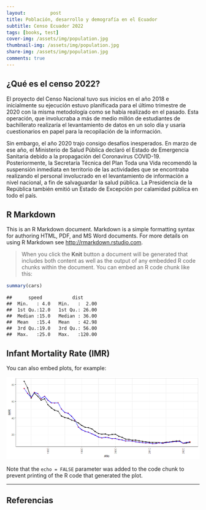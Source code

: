 ```yaml
---
layout: 		post
title: Población, desarrollo y demografía en el Ecuador
subtitle: Censo Ecuador 2022
tags: [books, test]
cover-img: /assets/img/population.jpg
thumbnail-img: /assets/img/population.jpg
share-img: /assets/img/population.jpg
comments: true
---
```







¿Qué es el censo 2022?
-------------

El proyecto del Censo Nacional tuvo sus inicios en el año 2018 e inicialmente su ejecución estuvo planificada para el último trimestre de 2020 con la misma metodología como se había realizado en el pasado. Esta operación, que involucraba a más de medio millón de estudiantes de bachillerato realizaría el levantamiento de datos en un solo día y usaría cuestionarios en papel para la recopilación de la información. 

Sin embargo, el año 2020 trajo consigo desafíos inesperados. En marzo de ese año, el Ministerio de Salud Pública declaró el Estado de Emergencia Sanitaria debido a la propagación del Coronavirus COVID-19. Posteriormente, la Secretaría Técnica del Plan Toda una Vida recomendó la suspensión inmediata en territorio de las actividades que se encontraba realizando el personal involucrado en el levantamiento de información a nivel nacional, a fin de salvaguardar la salud pública. La Presidencia de la República también emitió un Estado de Excepción por calamidad pública en todo el país.  


## R Markdown

This is an R Markdown document. Markdown is a simple formatting syntax
for authoring HTML, PDF, and MS Word documents. For more details on
using R Markdown see <http://rmarkdown.rstudio.com>.

> When you click the **Knit** button a document will be generated that
includes both content as well as the output of any embedded R code
chunks within the document. You can embed an R code chunk like this:

``` r
summary(cars)
```

    ##      speed           dist       
    ##  Min.   : 4.0   Min.   :  2.00  
    ##  1st Qu.:12.0   1st Qu.: 26.00  
    ##  Median :15.0   Median : 36.00  
    ##  Mean   :15.4   Mean   : 42.98  
    ##  3rd Qu.:19.0   3rd Qu.: 56.00  
    ##  Max.   :25.0   Max.   :120.00

## Infant Mortality Rate (IMR)

You can also embed plots, for example:

![](/assets/img/imr.png)

Note that the `echo = FALSE` parameter was added to the code chunk to
prevent printing of the R code that generated the plot.

_________________


Referencias
----------

